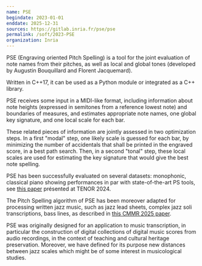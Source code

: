 ```yaml
---
name: PSE 
begindate: 2023-01-01
enddate: 2025-12-31
sources: https://gitlab.inria.fr/pse/pse
permalink: /soft/2023-PSE
organization: Inria
---
```


PSE (Engraving oriented Pitch Spelling)
is a tool for the joint evaluation of note names from their pitches, as well as local and global tones
(developed by Augustin Bouquillard and Florent Jacquemard).

Written in C++17, it can be used as a Python module or integrated as a C++ library.

PSE receives some input in a MIDI-like format, including information about note heights 
(expressed in semitones from a reference lowest note) and boundaries of measures, 
and estimates appropriate note names, one global key signature, and one local scale for each bar.

These related pieces of information are jointly assessed in two optimization steps. 
In a first "modal" step, one likely scale is guessed for each bar, by minimizing the number of accidentals that shall be printed in the engraved score, in a best path search. 
Then, in a second "tonal" step, these local scales are used for estimating the key signature that would give the best note spelling.

PSE has been successfully evaluated on several datasets: monophonic, classical piano
showing performances in par with state-of-the-art PS tools, see [this paper](https://florent-jacquemard.github.io/publication/2024-04-01-Engraving-Oriented-Joint-Estimation-of-Pitch-Spelling-and-Local-and-Global-Keys) présented at TENOR 2024.

The Pitch Spelling algorithm of PSE has been moreover adapted for processing written jazz music,
such as jazz lead sheets, complex jazz soli transcriptions, bass lines, as described in [this CMMR 2025 paper](https://florent-jacquemard.github.io/publication/2025-11-03-Pitch-Spelling-Jazz-Lead-Sheets-and-Solo-Transcriptions).

PSE was originally designed for an application to music transcription, in particular the construction of digital collections of digital music scores from audio recordings, in the context of teaching and cultural heritage preservation.
Moreover, we have defined for its purpose new distances between jazz scales which might be of some interest in musicological studies.
